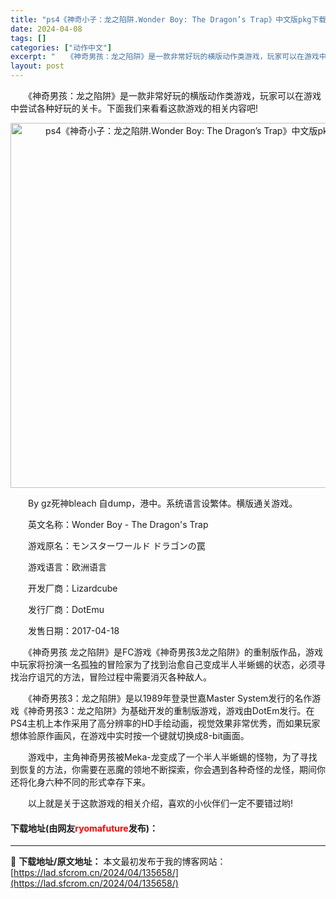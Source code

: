```yaml
---
title: "ps4《神奇小子：龙之陷阱.Wonder Boy: The Dragon’s Trap》中文版pkg下载"
date: 2024-04-08
tags: []
categories: ["动作中文"]
excerpt: "　　《神奇男孩：龙之陷阱》是一款非常好玩的横版动作类游戏，玩家可以在游戏中尝试各种好玩的关卡。下面我们来看看这款游戏的相关内容吧! 　　By gz死神bleach 自dump，港中。系统语言设繁体。横版通关游戏。 　　英文名称：Wonder Boy - The Dragon&#039;s Trap 　&hellip;"
layout: post
---
```


 <p>　　《神奇男孩：龙之陷阱》是一款非常好玩的横版动作类游戏，玩家可以在游戏中尝试各种好玩的关卡。下面我们来看看这款游戏的相关内容吧!</p> <p align="center"><img align="" border="0" src="https://lad.sfcrom.cn/wp-content/uploads/2024/04/20240408_661357f4d5a64.webp" width="584" alt="ps4《神奇小子：龙之陷阱.Wonder Boy: The Dragon’s Trap》中文版pkg下载" /></p> <p>　　By gz死神bleach 自dump，港中。系统语言设繁体。横版通关游戏。</p> <p>　　英文名称：Wonder Boy - The Dragon&#39;s Trap</p> <p>　　游戏原名：モンスターワールド ドラゴンの罠</p> <p>　　游戏语言：欧洲语言</p> <p>　　开发厂商：Lizardcube</p> <p>　　发行厂商：DotEmu</p> <p>　　发售日期：2017-04-18</p> <p>　　《神奇男孩 龙之陷阱》是FC游戏《神奇男孩3龙之陷阱》的重制版作品，游戏中玩家将扮演一名孤独的冒险家为了找到治愈自己变成半人半蜥蜴的状态，必须寻找治疗诅咒的方法，冒险过程中需要消灭各种敌人。</p> <p>　　《神奇男孩3：龙之陷阱》是以1989年登录世嘉Master System发行的名作游戏《神奇男孩3：龙之陷阱》为基础开发的重制版游戏，游戏由DotEm发行。在PS4主机上本作采用了高分辨率的HD手绘动画，视觉效果非常优秀，而如果玩家想体验原作画风，在游戏中实时按一个键就切换成8-bit画面。</p> <p>　　游戏中，主角神奇男孩被Meka-龙变成了一个半人半蜥蜴的怪物，为了寻找到恢复的方法，你需要在恶魔的领地不断探索，你会遇到各种奇怪的龙怪，期间你还将化身六种不同的形式幸存下来。</p> <p>　　以上就是关于这款游戏的相关介绍，喜欢的小伙伴们一定不要错过哟!</p> <p><h4>下载地址(由网友<font color="red">ryomafuture</font>发布)：</h4></p> 

---
📖 **下载地址/原文地址：** 本文最初发布于我的博客网站：[https://lad.sfcrom.cn/2024/04/135658/](https://lad.sfcrom.cn/2024/04/135658/)
